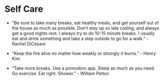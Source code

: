 # Self Care

- "Be sure to take many breaks, eat healthy meals, and get yourself out of the house as much as possible. Don’t stay up so late coding, and always get a good nights rest. I always try to do 10-15 minute breaks. I usually eat and drink something and take a step outside to go for a walk." - Rachel DiCesare

- “Keep the fire alive no matter how weakly or strongly it burns.” - Henry Kim

- “Take more breaks. Use a pomodoro app. Sleep as much as you need. Go exercise. Eat right. Shower.” - William Pelton

